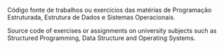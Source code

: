 Código fonte de trabalhos ou exercícios das matérias de Programação Estruturada, Estrutura de Dados e Sistemas Operacionais.  

Source code of exercises or assignments on university subjects such as Structured Programming, Data Structure and Operating Systems.  
